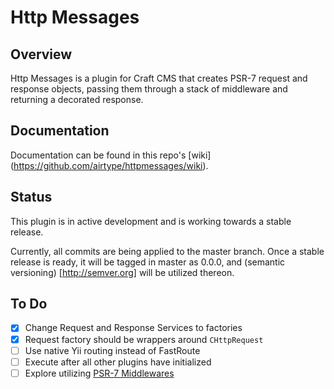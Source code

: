 # Http Messages

## Overview
Http Messages is a plugin for Craft CMS that creates PSR-7 request and response objects, passing them through a stack of middleware and returning a decorated response.

## Documentation
Documentation can be found in this repo's [wiki] (https://github.com/airtype/httpmessages/wiki).

## Status
This plugin is in active development and is working towards a stable release.

Currently, all commits are being applied to the master branch. Once a stable release is ready, it will be tagged in master as 0.0.0, and (semantic versioning) [http://semver.org] will be utilized thereon.

## To Do
* [x] Change Request and Response Services to factories
* [x] Request factory should be wrappers around `CHttpRequest`
* [ ] Use native Yii routing instead of FastRoute
* [ ] Execute after all other plugins have initialized
* [ ] Explore utilizing [PSR-7 Middlewares](https://github.com/oscarotero/psr7-middlewares)

